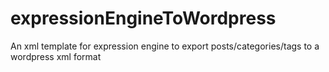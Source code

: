 expressionEngineToWordpress
===========================

An xml template for expression engine to export posts/categories/tags to a wordpress xml format
